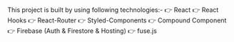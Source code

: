 This project is built by using following technologies:-
👉 React
👉 React Hooks
👉 React-Router
👉 Styled-Components
👉 Compound Component
👉 Firebase (Auth & Firestore & Hosting)
👉 fuse.js
